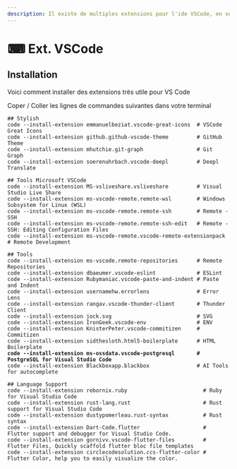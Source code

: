 ```yaml
---
description: Il existe de multiples extensions pour l'ide VSCode, en voici quelques unes
---
```


# ⌨ Ext. VSCode

## Installation

Voici comment installer des extensions très utile pour VS Code

Coper / Coller les lignes de commandes suivantes dans votre terminal

<pre class="language-bash"><code class="lang-bash">## Stylish
code --install-extension emmanuelbeziat.vscode-great-icons  # VSCode Great Icons
code --install-extension github.github-vscode-theme         # GitHub Theme
code --install-extension mhutchie.git-graph                 # Git Graph
code --install-extension soerenuhrbach.vscode-deepl         # Deepl Translate

## Tools Microsoft VSCode
code --install-extension MS-vsliveshare.vsliveshare         # Visual Studio Live Share
code --install-extension ms-vscode-remote.remote-wsl        # Windows Subsystem for Linux (WSL)
code --install-extension ms-vscode-remote.remote-ssh        # Remote - SSH
code --install-extension ms-vscode-remote.remote-ssh-edit   # Remote - SSH: Editing Configuration Files
code --install-extension ms-vscode-remote.vscode-remote-extensionpack # Remote Development

## Tools
code --install-extension ms-vscode.remote-repositories      # Remote Repositories
code --install-extension dbaeumer.vscode-eslint             # ESLint
code --install-extension Rubymaniac.vscode-paste-and-indent # Paste and Indent
code --install-extension usernamehw.errorlens               # Error Lens
code --install-extension rangav.vscode-thunder-client       # Thunder Client
code --install-extension jock.svg                           # SVG
code --install-extension IronGeek.vscode-env                # ENV
code --install-extension KnisterPeter.vscode-commitizen     # Commitizen
code --install-extension sidthesloth.html5-boilerplate      # HTML Boilerplate
<strong>code --install-extension ms-ossdata.vscode-postgresql       # PostgreSQL for Visual Studio Code
</strong>code --install-extension Blackboxapp.blackbox               # AI Tools for autocomplete 

## Language Support
code --install-extension rebornix.ruby                        # Ruby for Visual Studio Code
code --install-extension rust-lang.rust                       # Rust support for Visual Studio Code
code --install-extension dustypomerleau.rust-syntax           # Rust syntax
code --install-extension Dart-Code.flutter                    # Flutter support and debugger for Visual Studio Code.
code --install-extension gornivv.vscode-flutter-files         # Flutter Files, Quickly scaffold flutter bloc file templates
code --install-extension circlecodesolution.ccs-flutter-color # Flutter Color, help you to easily visualize the color.
</code></pre>
